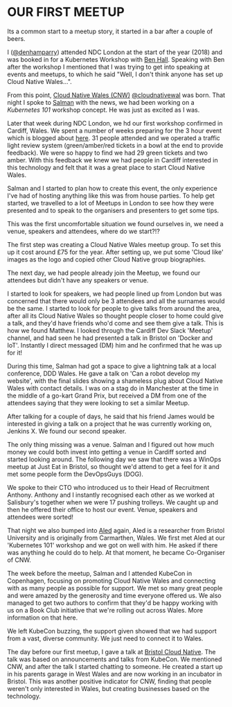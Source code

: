# OUR FIRST MEETUP

Its a common start to a meetup story, it started in a bar after a couple of beers.

I ([@denhamparry](https://twitter.com/denhamparry)) attended NDC London at the start of the year (2018) and was booked in for a Kubernetes Workshop with [Ben Hall](https://twitter.com/ben_hall).  Speaking with Ben after the workshop I mentioned that I was trying to get into speaking at events and meetups, to which he said "Well, I don't think anyone has set up Cloud Native Wales...".

From this point, [Cloud Native Wales (CNW)](https://cloudnativewales) [@cloudnativewal](https://twitter.com/cloudnativewal) was born.  That night I spoke to [Salman](https://twitter.com/soulmaniqbal) with the news, we had been working on a *Kubernetes 101* workshop concept.  He was just as excited as I was.

Later that week during NDC London, we hd our first workshop confirmed in Cardiff, Wales.  We spent a number of weeks preparing for the 3 hour event which is blogged about [here](https://katacoda.com/blog/).  31 people attended and we operated a traffic light review system (green/amber/red tickets in a bowl at the end to provide feedback).  We were so happy to find we had 29 green tickets and two amber.  With this feedback we knew we had people in Cardiff interested in this technology and felt that it was a great place to start Cloud Native Wales.

Salman and I started to plan how to create this event, the only experience I've had of hosting anything like this was from house parties.  To help get started, we travelled to a lot of Meetups in London to see how they were presented and to speak to the organisers and presenters to get some tips.

This was the first uncomfortable situation we found ourselves in, we need a venue, speakers and attendees, where do we start?!?

The first step was creating a Cloud Native Wales meetup group.  To set this up it cost around £75 for the year.  After setting up, we put some 'Cloud like' images as the logo and copied other Cloud Native group biographies.

The next day, we had people already join the Meetup, we found our attendees but didn't have any speakers or venue.

I started to look for speakers, we had people lined up from London but was concerned that there would only be 3 attendees and all the surnames would be the same.  I started to look for people to give talks from around the area, after all its Cloud Native Wales so thought people closer to home could give a talk, and they'd have friends who'd come and see them give a talk.  This is how we found Matthew.  I looked through the Cardiff Dev Slack 'Meetup' channel, and had seen he had presented a talk in Bristol on 'Docker and IoT'.  Instantly I direct messaged (DM) him and he confirmed that he was up for it!

During this time, Salman had got a space to give a lightning talk at a local conference, DDD Wales.  He gave a talk on 'Can a robot develop my website', with the final slides showing a shameless plug about Cloud Native Wales with contact details.  I was on a stag do in Manchester at the time in the middle of a go-kart Grand Prix, but received a DM from one of the attendees saying that they were looking to set a similar Meetup.

After talking for a couple of days, he said that his friend James would be interested in giving a talk on a project that he was currently working on, Jenkins X.  We found our second speaker.

The only thing missing was a venue.  Salman and I figured out how much money we could both invest into getting a venue in Cardiff sorted and started looking around.  The following day we saw that there was a WinOps meetup at Just Eat in Bristol, so thought we'd attend to get a feel for it and met some people form the DevOpsGuys (DOG).

We spoke to their CTO who introduced us to their Head of Recruitment Anthony.  Anthony and I instantly recognised each other as we worked at Salisbury's together when we were 17 pushing trolleys.  We caught up and then he offered their office to host our event.  Venue, speakers and attendees were sorted!

That night we also bumped into [Aled](https://twitter.com/a_ll_james) again, Aled is a researcher from Bristol University and is originally from Carmarthen, Wales.  We first met Aled at our 'Kubernetes 101' workshop and we got on well with him.  He asked if there was anything he could do to help.  At that moment, he became Co-Organiser of CNW.

The week before the meetup, Salman and I attended KubeCon in Copenhagen, focusing on promoting Cloud Native Wales and connecting with as many people as possible for support.  We met so many great people and were amazed by the generosity and time everyone offered us.  We also managed to get two authors to confirm that they'd be happy working with us on a Book Club initiative that we're rolling out across Wales.  More information on that here.

We left KubeCon buzzing, the support given showed that we had support from a vast, diverse community.  We just need to connect it to Wales.

The day before our first meetup, I gave a talk at [Bristol Cloud Native](https://twitter.com/briscloudnative).  The talk was based on announcements and talks from KubeCon.  We mentioned CNW, and after the talk I started chatting to someone.  He created a start up in his parents garage in West Wales and are now working in an incubator in Bristol.  This was another positive indicator for CNW, finding that people weren't only interested in Wales, but creating businesses based on the technology.